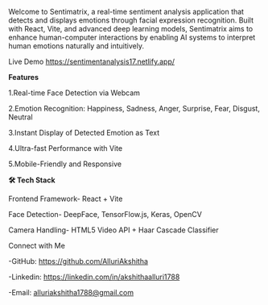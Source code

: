 Welcome to Sentimatrix, a real-time sentiment analysis application that detects and displays emotions through facial expression recognition. 
Built with React, Vite, and advanced deep learning models, Sentimatrix aims to enhance human-computer interactions by enabling AI systems to interpret human emotions naturally and intuitively.

Live Demo
https://sentimentanalysis17.netlify.app/

**Features**
 
1.Real-time Face Detection via Webcam

2.Emotion Recognition: Happiness, Sadness, Anger, Surprise, Fear, Disgust, Neutral

3.Instant Display of Detected Emotion as Text

4.Ultra-fast Performance with Vite

5.Mobile-Friendly and Responsive

**🛠 Tech Stack**

Frontend Framework- React + Vite

Face Detection- DeepFace, TensorFlow.js, Keras, OpenCV

Camera Handling- HTML5 Video API + Haar Cascade Classifier


Connect with Me

-GitHub: https://github.com/AlluriAkshitha

-Linkedin: https://linkedin.com/in/akshithaalluri1788

-Email: alluriakshitha1788@gmail.com
